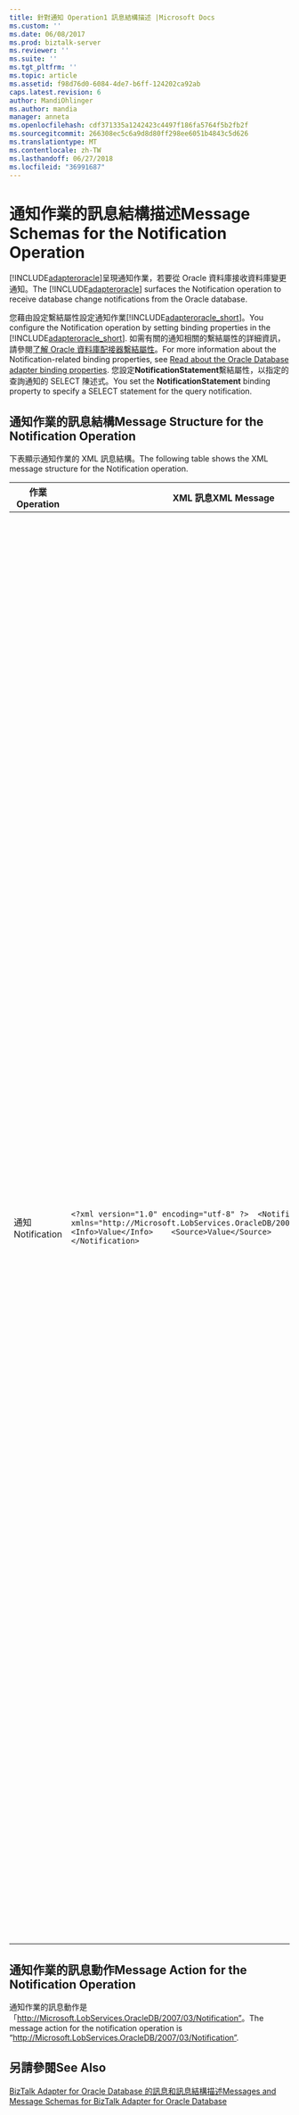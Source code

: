 ```yaml
---
title: 針對通知 Operation1 訊息結構描述 |Microsoft Docs
ms.custom: ''
ms.date: 06/08/2017
ms.prod: biztalk-server
ms.reviewer: ''
ms.suite: ''
ms.tgt_pltfrm: ''
ms.topic: article
ms.assetid: f98d76d0-6084-4de7-b6ff-124202ca92ab
caps.latest.revision: 6
author: MandiOhlinger
ms.author: mandia
manager: anneta
ms.openlocfilehash: cdf371335a1242423c4497f186fa5764f5b2fb2f
ms.sourcegitcommit: 266308ec5c6a9d8d80ff298ee6051b4843c5d626
ms.translationtype: MT
ms.contentlocale: zh-TW
ms.lasthandoff: 06/27/2018
ms.locfileid: "36991687"
---
```

# <a name="message-schemas-for-the-notification-operation"></a><span data-ttu-id="c6d5b-102">通知作業的訊息結構描述</span><span class="sxs-lookup"><span data-stu-id="c6d5b-102">Message Schemas for the Notification Operation</span></span>
<span data-ttu-id="c6d5b-103">[!INCLUDE[adapteroracle](../../includes/adapteroracle-md.md)]呈現通知作業，若要從 Oracle 資料庫接收資料庫變更通知。</span><span class="sxs-lookup"><span data-stu-id="c6d5b-103">The [!INCLUDE[adapteroracle](../../includes/adapteroracle-md.md)] surfaces the Notification operation to receive database change notifications from the Oracle database.</span></span>  
  
 <span data-ttu-id="c6d5b-104">您藉由設定繫結屬性設定通知作業[!INCLUDE[adapteroracle_short](../../includes/adapteroracle-short-md.md)]。</span><span class="sxs-lookup"><span data-stu-id="c6d5b-104">You configure the Notification operation by setting binding properties in the [!INCLUDE[adapteroracle_short](../../includes/adapteroracle-short-md.md)].</span></span> <span data-ttu-id="c6d5b-105">如需有關的通知相關的繫結屬性的詳細資訊，請參閱[了解 Oracle 資料庫配接器繫結屬性](../../adapters-and-accelerators/adapter-oracle-database/read-about-the-oracle-database-adapter-binding-properties.md)。</span><span class="sxs-lookup"><span data-stu-id="c6d5b-105">For more information about the Notification-related binding properties, see [Read about the Oracle Database adapter binding properties](../../adapters-and-accelerators/adapter-oracle-database/read-about-the-oracle-database-adapter-binding-properties.md).</span></span> <span data-ttu-id="c6d5b-106">您設定**NotificationStatement**繫結屬性，以指定的查詢通知的 SELECT 陳述式。</span><span class="sxs-lookup"><span data-stu-id="c6d5b-106">You set the **NotificationStatement** binding property to specify a SELECT statement for the query notification.</span></span>  
  
## <a name="message-structure-for-the-notification-operation"></a><span data-ttu-id="c6d5b-107">通知作業的訊息結構</span><span class="sxs-lookup"><span data-stu-id="c6d5b-107">Message Structure for the Notification Operation</span></span>  
 <span data-ttu-id="c6d5b-108">下表顯示通知作業的 XML 訊息結構。</span><span class="sxs-lookup"><span data-stu-id="c6d5b-108">The following table shows the XML message structure for the Notification operation.</span></span>  
  
|<span data-ttu-id="c6d5b-109">作業</span><span class="sxs-lookup"><span data-stu-id="c6d5b-109">Operation</span></span>|<span data-ttu-id="c6d5b-110">XML 訊息</span><span class="sxs-lookup"><span data-stu-id="c6d5b-110">XML Message</span></span>|<span data-ttu-id="c6d5b-111">描述</span><span class="sxs-lookup"><span data-stu-id="c6d5b-111">Description</span></span>|  
|---------------|-----------------|-----------------|  
|<span data-ttu-id="c6d5b-112">通知</span><span class="sxs-lookup"><span data-stu-id="c6d5b-112">Notification</span></span>|`<?xml version="1.0" encoding="utf-8" ?>  <Notification xmlns="http://Microsoft.LobServices.OracleDB/2007/03/Notification">    <Info>Value</Info>    <Source>Value</Source>    <Type>Value</Type> </Notification>`|<span data-ttu-id="c6d5b-113">這是 Oracle 資料庫傳送到配接器用戶端的傳入的訊息。</span><span class="sxs-lookup"><span data-stu-id="c6d5b-113">This is the inbound message that is sent by the Oracle database to the adapter clients.</span></span> <span data-ttu-id="c6d5b-114">在 訊息：</span><span class="sxs-lookup"><span data-stu-id="c6d5b-114">In the message:</span></span><br /><br /> <span data-ttu-id="c6d5b-115">-`<Info>`標記指出通知的原因。</span><span class="sxs-lookup"><span data-stu-id="c6d5b-115">- The `<Info>` tag indicates the reason for the notification.</span></span> <span data-ttu-id="c6d5b-116">比方說，這個標記中的"insert"值會指出已在一或多個通知的陳述式中參考的資料表中插入資料。</span><span class="sxs-lookup"><span data-stu-id="c6d5b-116">For example, an “insert” value in this tag indicates that data has been inserted in one or more of the tables referenced in the notification statement.</span></span><br /><br /> <span data-ttu-id="c6d5b-117">-`<Source>`標記表示通知的來源。</span><span class="sxs-lookup"><span data-stu-id="c6d5b-117">- The `<Source>` tag indicates the source for the notification.</span></span> <span data-ttu-id="c6d5b-118">比方說，「 資料 」 值，這個標記中的表示受參考的物件中的資料的變更。</span><span class="sxs-lookup"><span data-stu-id="c6d5b-118">For example, a “data” value in this tag indicates a change in the data in a referenced object.</span></span> <span data-ttu-id="c6d5b-119">同樣地，這個標記中的 「 物件 」 值會指出參考的物件中的變更。</span><span class="sxs-lookup"><span data-stu-id="c6d5b-119">Similarly, an “object” value in this tag indicates a change in a referenced object.</span></span><br /><br /> <span data-ttu-id="c6d5b-120">-`<Type>`標記表示資料變更的類型。</span><span class="sxs-lookup"><span data-stu-id="c6d5b-120">- The `<Type>` tag indicates the type of data change.</span></span> <span data-ttu-id="c6d5b-121">「 更新 」 中的值，例如`<Type>`標記代表查詢的結果，已更新。</span><span class="sxs-lookup"><span data-stu-id="c6d5b-121">For example, an “Update” value in the `<Type>` tag indicates that the results of the query have been updated.</span></span>|  
  
## <a name="message-action-for-the-notification-operation"></a><span data-ttu-id="c6d5b-122">通知作業的訊息動作</span><span class="sxs-lookup"><span data-stu-id="c6d5b-122">Message Action for the Notification Operation</span></span>  
 <span data-ttu-id="c6d5b-123">通知作業的訊息動作是 「<http://Microsoft.LobServices.OracleDB/2007/03/Notification”>。</span><span class="sxs-lookup"><span data-stu-id="c6d5b-123">The message action for the notification operation is “<http://Microsoft.LobServices.OracleDB/2007/03/Notification”>.</span></span>  
  
## <a name="see-also"></a><span data-ttu-id="c6d5b-124">另請參閱</span><span class="sxs-lookup"><span data-stu-id="c6d5b-124">See Also</span></span>  
 [<span data-ttu-id="c6d5b-125">BizTalk Adapter for Oracle Database 的訊息和訊息結構描述</span><span class="sxs-lookup"><span data-stu-id="c6d5b-125">Messages and Message Schemas for BizTalk Adapter for Oracle Database</span></span>](../../adapters-and-accelerators/adapter-oracle-database/messages-and-message-schemas-for-biztalk-adapter-for-oracle-database.md)